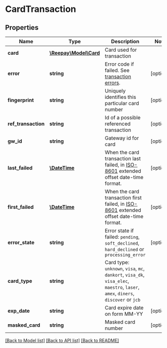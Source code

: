 # CardTransaction

## Properties
Name | Type | Description | Notes
------------ | ------------- | ------------- | -------------
**card** | [**\Reepay\Model\Card**](Card.md) | Card used for transaction |
**error** | **string** | Error code if failed. See [transaction errors](https://docs.reepay.com/api/#transaction-errors). | [optional]
**fingerprint** | **string** | Uniquely identifies this particular card number | [optional]
**ref_transaction** | **string** | Id of a possible referenced transaction | [optional]
**gw_id** | **string** | Gateway id for card | [optional]
**last_failed** | [**\DateTime**](\DateTime.md) | When the card transaction last failed, in [ISO-8601](http://en.wikipedia.org/wiki/ISO_8601) extended offset date-time format. | [optional]
**first_failed** | [**\DateTime**](\DateTime.md) | When the card transaction first failed, in [ISO-8601](http://en.wikipedia.org/wiki/ISO_8601) extended offset date-time format. | [optional]
**error_state** | **string** | Error state if failed: `pending`, `soft_declined`, `hard_declined` or `processing_error` | [optional]
**card_type** | **string** | Card type: `unknown`, `visa`, `mc`, `dankort`, `visa_dk`, `visa_elec`, `maestro`, `laser`, `amex`, `diners`, `discover` or `jcb` |
**exp_date** | **string** | Card expire date on form MM-YY | [optional]
**masked_card** | **string** | Masked card number | [optional]

[[Back to Model list]](../../README.md#documentation-for-models) [[Back to API list]](../../README.md#documentation-for-api-endpoints) [[Back to README]](../../README.md)


